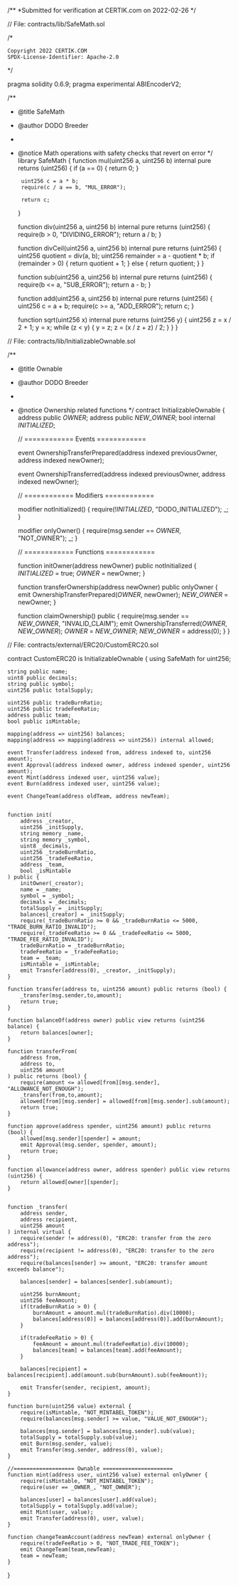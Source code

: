 /**
 *Submitted for verification at CERTIK.com on 2022-02-26
*/

// File: contracts/lib/SafeMath.sol

/*

    Copyright 2022 CERTIK.COM
    SPDX-License-Identifier: Apache-2.0

*/

pragma solidity 0.6.9;
pragma experimental ABIEncoderV2;


/**
 * @title SafeMath
 * @author DODO Breeder
 *
 * @notice Math operations with safety checks that revert on error
 */
library SafeMath {
    function mul(uint256 a, uint256 b) internal pure returns (uint256) {
        if (a == 0) {
            return 0;
        }

        uint256 c = a * b;
        require(c / a == b, "MUL_ERROR");

        return c;
    }

    function div(uint256 a, uint256 b) internal pure returns (uint256) {
        require(b > 0, "DIVIDING_ERROR");
        return a / b;
    }

    function divCeil(uint256 a, uint256 b) internal pure returns (uint256) {
        uint256 quotient = div(a, b);
        uint256 remainder = a - quotient * b;
        if (remainder > 0) {
            return quotient + 1;
        } else {
            return quotient;
        }
    }

    function sub(uint256 a, uint256 b) internal pure returns (uint256) {
        require(b <= a, "SUB_ERROR");
        return a - b;
    }

    function add(uint256 a, uint256 b) internal pure returns (uint256) {
        uint256 c = a + b;
        require(c >= a, "ADD_ERROR");
        return c;
    }

    function sqrt(uint256 x) internal pure returns (uint256 y) {
        uint256 z = x / 2 + 1;
        y = x;
        while (z < y) {
            y = z;
            z = (x / z + z) / 2;
        }
    }
}

// File: contracts/lib/InitializableOwnable.sol

/**
 * @title Ownable
 * @author DODO Breeder
 *
 * @notice Ownership related functions
 */
contract InitializableOwnable {
    address public _OWNER_;
    address public _NEW_OWNER_;
    bool internal _INITIALIZED_;

    // ============ Events ============

    event OwnershipTransferPrepared(address indexed previousOwner, address indexed newOwner);

    event OwnershipTransferred(address indexed previousOwner, address indexed newOwner);

    // ============ Modifiers ============

    modifier notInitialized() {
        require(!_INITIALIZED_, "DODO_INITIALIZED");
        _;
    }

    modifier onlyOwner() {
        require(msg.sender == _OWNER_, "NOT_OWNER");
        _;
    }

    // ============ Functions ============

    function initOwner(address newOwner) public notInitialized {
        _INITIALIZED_ = true;
        _OWNER_ = newOwner;
    }

    function transferOwnership(address newOwner) public onlyOwner {
        emit OwnershipTransferPrepared(_OWNER_, newOwner);
        _NEW_OWNER_ = newOwner;
    }

    function claimOwnership() public {
        require(msg.sender == _NEW_OWNER_, "INVALID_CLAIM");
        emit OwnershipTransferred(_OWNER_, _NEW_OWNER_);
        _OWNER_ = _NEW_OWNER_;
        _NEW_OWNER_ = address(0);
    }
}

// File: contracts/external/ERC20/CustomERC20.sol


contract CustomERC20 is InitializableOwnable {
    using SafeMath for uint256;

    string public name;
    uint8 public decimals;
    string public symbol;
    uint256 public totalSupply;

    uint256 public tradeBurnRatio;
    uint256 public tradeFeeRatio;
    address public team;
    bool public isMintable;

    mapping(address => uint256) balances;
    mapping(address => mapping(address => uint256)) internal allowed;

    event Transfer(address indexed from, address indexed to, uint256 amount);
    event Approval(address indexed owner, address indexed spender, uint256 amount);
    event Mint(address indexed user, uint256 value);
    event Burn(address indexed user, uint256 value);

    event ChangeTeam(address oldTeam, address newTeam);


    function init(
        address _creator,
        uint256 _initSupply,
        string memory _name,
        string memory _symbol,
        uint8 _decimals,
        uint256 _tradeBurnRatio,
        uint256 _tradeFeeRatio,
        address _team,
        bool _isMintable
    ) public {
        initOwner(_creator);
        name = _name;
        symbol = _symbol;
        decimals = _decimals;
        totalSupply = _initSupply;
        balances[_creator] = _initSupply;
        require(_tradeBurnRatio >= 0 && _tradeBurnRatio <= 5000, "TRADE_BURN_RATIO_INVALID");
        require(_tradeFeeRatio >= 0 && _tradeFeeRatio <= 5000, "TRADE_FEE_RATIO_INVALID");
        tradeBurnRatio = _tradeBurnRatio;
        tradeFeeRatio = _tradeFeeRatio;
        team = _team;
        isMintable = _isMintable;
        emit Transfer(address(0), _creator, _initSupply);
    }

    function transfer(address to, uint256 amount) public returns (bool) {
        _transfer(msg.sender,to,amount);
        return true;
    }

    function balanceOf(address owner) public view returns (uint256 balance) {
        return balances[owner];
    }

    function transferFrom(
        address from,
        address to,
        uint256 amount
    ) public returns (bool) {
        require(amount <= allowed[from][msg.sender], "ALLOWANCE_NOT_ENOUGH");
        _transfer(from,to,amount);
        allowed[from][msg.sender] = allowed[from][msg.sender].sub(amount);
        return true;
    }

    function approve(address spender, uint256 amount) public returns (bool) {
        allowed[msg.sender][spender] = amount;
        emit Approval(msg.sender, spender, amount);
        return true;
    }

    function allowance(address owner, address spender) public view returns (uint256) {
        return allowed[owner][spender];
    }


    function _transfer(
        address sender,
        address recipient,
        uint256 amount
    ) internal virtual {
        require(sender != address(0), "ERC20: transfer from the zero address");
        require(recipient != address(0), "ERC20: transfer to the zero address");
        require(balances[sender] >= amount, "ERC20: transfer amount exceeds balance");

        balances[sender] = balances[sender].sub(amount);

        uint256 burnAmount;
        uint256 feeAmount;
        if(tradeBurnRatio > 0) {
            burnAmount = amount.mul(tradeBurnRatio).div(10000);
            balances[address(0)] = balances[address(0)].add(burnAmount);
        }

        if(tradeFeeRatio > 0) {
            feeAmount = amount.mul(tradeFeeRatio).div(10000);
            balances[team] = balances[team].add(feeAmount);
        }

        balances[recipient] = balances[recipient].add(amount.sub(burnAmount).sub(feeAmount));

        emit Transfer(sender, recipient, amount);
    }

    function burn(uint256 value) external {
        require(isMintable, "NOT_MINTABEL_TOKEN");
        require(balances[msg.sender] >= value, "VALUE_NOT_ENOUGH");

        balances[msg.sender] = balances[msg.sender].sub(value);
        totalSupply = totalSupply.sub(value);
        emit Burn(msg.sender, value);
        emit Transfer(msg.sender, address(0), value);
    }

    //=================== Ownable ======================
    function mint(address user, uint256 value) external onlyOwner {
        require(isMintable, "NOT_MINTABEL_TOKEN");
        require(user == _OWNER_, "NOT_OWNER");
        
        balances[user] = balances[user].add(value);
        totalSupply = totalSupply.add(value);
        emit Mint(user, value);
        emit Transfer(address(0), user, value);
    }

    function changeTeamAccount(address newTeam) external onlyOwner {
        require(tradeFeeRatio > 0, "NOT_TRADE_FEE_TOKEN");
        emit ChangeTeam(team,newTeam);
        team = newTeam;
    }
}
